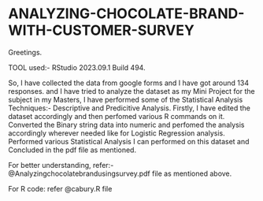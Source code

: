 # ANALYZING-CHOCOLATE-BRAND-WITH-CUSTOMER-SURVEY
Greetings.

TOOL used:- RStudio 2023.09.1 Build 494.

So, I have collected the data from google forms and I have got around 134 responses.
and I have tried to analyze the dataset as my Mini Project for the subject in my Masters,
I have performed some of the Statistical Analysis Techniques:-
Descriptive and Predicitive Analysis.
Firstly, I have edited the dataset accordingly and then perfomed various R commands on it.
Converted the Binary string data into numeric and perfomed the analysis accordingly wherever needed like for Logistic Regression analysis.
Performed various Statistical Analysis I can performed on this dataset and Concluded in the pdf file as mentioned.

For better understanding, refer:-  @Analyzingchocolatebrandusingsurvey.pdf file as mentioned above.

For R code: refer @cabury.R file
